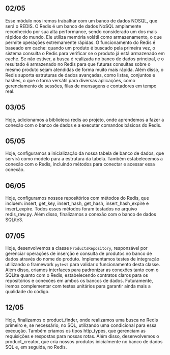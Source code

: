 ## 02/05

Esse módulo nos iremos trabalhar com um banco de dados NOSQL, que será o REDIS.
O Redis é um banco de dados NoSQL amplamente reconhecido por sua alta performance, sendo considerado um dos mais rápidos do mundo. Ele utiliza memória volátil como armazenamento, o que permite operações extremamente rápidas. O funcionamento do Redis é baseado em cache: quando um produto é buscado pela primeira vez, o sistema consulta o Redis para verificar se o produto já está armazenado em cache. Se não estiver, a busca é realizada no banco de dados principal, e o resultado é armazenado no Redis para que futuras consultas sobre o mesmo produto sejam atendidas de forma muito mais rápida. Além disso, o Redis suporta estruturas de dados avançadas, como listas, conjuntos e hashes, o que o torna versátil para diversas aplicações, como gerenciamento de sessões, filas de mensagens e contadores em tempo real.


## 03/05

Hoje, adicionamos a biblioteca redis ao projeto, onde aprendemos a fazer a conexão com o banco de dados e a executar comandos básicos do Redis.


## 05/05

Hoje, configuramos a inicialização da nossa tabela de banco de dados, que servirá como modelo para a estrutura da tabela. Também estabelecemos a conexão com o Redis, incluindo métodos para conectar e acessar essa conexão.


## 06/05

Hoje, configuramos nossos repositórios com métodos do Redis, que incluem: insert, get_key, insert_hash, get_hash, insert_hash_expire e insert_expire. Todos esses métodos foram testados no arquivo redis_raw.py. Além disso, finalizamos a conexão com o banco de dados SQLite3.


## 07/05

Hoje, desenvolvemos a classe `ProductsRepository`, responsável por gerenciar operações de inserção e consulta de produtos no banco de dados através do nome do produto. Implementamos testes de integração utilizando o framework `pytest` para validar o funcionamento desta classe. Além disso, criamos interfaces para padronizar as conexões tanto com o SQLite quanto com o Redis, estabelecendo contratos claros para os repositórios e conexões em ambos os bancos de dados. Futuramente, iremos complementar com testes unitários para garantir ainda mais a qualidade do código. 


## 12/05

Hoje, finalizamos o product_finder, onde realizamos uma busca no Redis primeiro e, se necessário, no SQL, utilizando uma condicional para essa execução. Também criamos os tipos http_types, que gerenciam as requisições e respostas para nossas rotas. Além disso, desenvolvemos o product_creator, que cria nossos produtos inicialmente no banco de dados SQL e, em seguida, no Redis.
